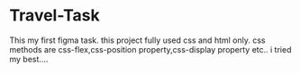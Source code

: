 # Travel-Task
This my first figma task.
this project fully used css and html only.
css methods are css-flex,css-position property,css-display property etc..
i tried my best....

